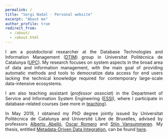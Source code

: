 ```yaml
---
permalink: /
title: "Sergi Nadal - Personal website"
excerpt: "About me"
author_profile: true
redirect_from: 
  - /about/
  - /about.html
---
```


<p align="justify">
I am a postdoctoral researcher at the Database Technologies and Information Management (<a href="http://www.essi.upc.edu/dtim/" target="_blank">DTIM</a>) group in Universitat Politècnica de Catalunya (<a href="https://www.upc.edu/en" target="_blank">UPC</a>). My research focuses on system aspects in the broad area of data and information management, with the main goal of providing automatic methods and tools to democratize data access for end users lacking the technical knowledge required for contemporary large-scale data-intensive ecosystems.
</p>

<p align="justify">
I am also teaching assistant (<i>professor associat</i>) in the Department of Service and Information System Engineering (<a href="https://www.essi.upc.edu/en?set_language=en" target="_blank">ESSI</a>), where I participate in database-related courses (see more in <a href="/teaching">teaching</a>).
</p>

<p align="justify">
In May 2019, I obtained my PhD degree jointly issued by Universitat Politècnica de Catalunya and Université Libre de Bruxelles, advised by professors <a href="http://www.essi.upc.edu/~aabello" target="_blank">Alberto Abelló</a>, <a href="http://www.essi.upc.edu/~oromero" target="_blank">Oscar Romero</a> and <a href="http://cs.ulb.ac.be/members/stijn/index.html" target="_blank">Stijn Vansummeren</a>. My thesis, entitled <u>Metadata-Driven Data Integration</u>, can be found <a href="files/SergiNadal_PhD-Final.pdf" target="_blank">here</a>.
</p>